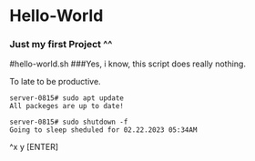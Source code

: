 # Hello-World
### Just my first Project ^^


#hello-world.sh
###Yes, i know, this script does really nothing.


To late to be productive.


```
server-0815# sudo apt update
All packeges are up to date!
```

```
server-0815# sudo shutdown -f
Going to sleep sheduled for 02.22.2023 05:34AM
```

^x y [ENTER]
